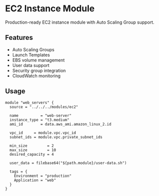 # EC2 Instance Module

Production-ready EC2 instance module with Auto Scaling Group support.

## Features
- Auto Scaling Groups
- Launch Templates
- EBS volume management
- User data support
- Security group integration
- CloudWatch monitoring

## Usage

```hcl
module "web_servers" {
  source = "../../../modules/ec2"

  name          = "web-server"
  instance_type = "t3.medium"
  ami_id        = data.aws_ami.amazon_linux_2.id
  
  vpc_id     = module.vpc.vpc_id
  subnet_ids = module.vpc.private_subnet_ids
  
  min_size         = 2
  max_size         = 10
  desired_capacity = 4
  
  user_data = filebase64("${path.module}/user-data.sh")
  
  tags = {
    Environment = "production"
    Application = "web"
  }
}
```
